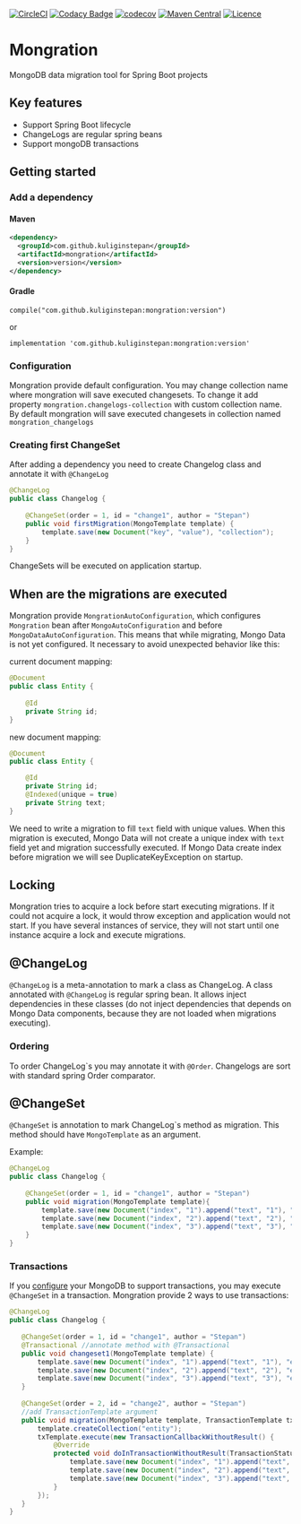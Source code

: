 [![CircleCI](https://circleci.com/gh/KuliginStepan/mongration/tree/master.svg?style=shield)](https://circleci.com/gh/KuliginStepan/mongration/tree/master)
[![Codacy Badge](https://api.codacy.com/project/badge/Grade/ffcf51506af84115ae91ab54cb437f08)](https://www.codacy.com/app/KuliginStepan/mongration?utm_source=github.com&amp;utm_medium=referral&amp;utm_content=KuliginStepan/mongration&amp;utm_campaign=Badge_Grade)
[![codecov](https://codecov.io/gh/KuliginStepan/mongration/branch/master/graph/badge.svg)](https://codecov.io/gh/KuliginStepan/mongration)
[![Maven Central](https://img.shields.io/maven-central/v/com.github.kuliginstepan/mongration.svg?label=Maven%20Central)](https://search.maven.org/search?q=g:%22com.github.kuliginstepan%22%20AND%20a:%22mongration%22)
[![Licence](https://img.shields.io/hexpm/l/plug.svg)](https://github.com/kuliginstepan/mongration/blob/master/LICENSE)

# Mongration
MongoDB data migration tool for Spring Boot projects

## Key features
*   Support Spring Boot lifecycle
*   ChangeLogs are regular spring beans
*   Support mongoDB transactions

## Getting started
### Add a dependency
#### Maven
```xml
<dependency>
  <groupId>com.github.kuliginstepan</groupId>
  <artifactId>mongration</artifactId>
  <version>version</version>
</dependency>
```
#### Gradle
`compile("com.github.kuliginstepan:mongration:version")`

or 

`implementation 'com.github.kuliginstepan:mongration:version'`
### Configuration
Mongration provide default configuration. You may change collection name where mongration will save executed changesets.
To change it add property `mongration.changelogs-collection` with custom collection name. By default mongration will save
executed changesets in collection named `mongration_changelogs` 
### Creating first ChangeSet
After adding a dependency you need to create Changelog class and annotate it with `@ChangeLog`
```java
@ChangeLog
public class Changelog {
    
    @ChangeSet(order = 1, id = "change1", author = "Stepan")
    public void firstMigration(MongoTemplate template) {
        template.save(new Document("key", "value"), "collection");
    }
}
```
ChangeSets will be executed on application startup.
## When are the migrations are executed
Mongration provide `MongrationAutoConfiguration`, which configures `Mongration` bean after `MongoAutoConfiguration` and 
before `MongoDataAutoConfiguration`. This means that while migrating, Mongo Data is not yet configured. It 
necessary to avoid unexpected behavior like this:

current document mapping:

```java
@Document
public class Entity {
    
    @Id
    private String id;
}
```
new document mapping:
```java
@Document
public class Entity {

    @Id
    private String id;
    @Indexed(unique = true)
    private String text;
}
```

We need to write a migration to fill `text` field with unique values. When this migration is executed, Mongo Data will not
create a unique index with `text` field yet and migration successfully executed. If Mongo Data create index before migration
we will see DuplicateKeyException on startup.

## Locking
Mongration tries to acquire a lock before start executing migrations. If it could not acquire a lock, it would throw exception and application would not start.
If you have several instances of service, they will not start until one instance acquire a lock and execute migrations.

## @ChangeLog
`@ChangeLog` is a meta-annotation to mark a class as ChangeLog. A class annotated with `@ChangeLog` is regular spring bean.
It allows inject dependencies in these classes (do not inject dependencies that depends on Mongo Data components, because
 they are not loaded when migrations executing).
### Ordering
To order ChangeLog\`s you may annotate it with `@Order`. Changelogs are sort with standard spring Order comparator.
## @ChangeSet
`@ChangeSet` is annotation to mark ChangeLog\`s method as migration. This method should have `MongoTemplate` as an argument.

Example: 

```java
@ChangeLog
public class Changelog {
    
    @ChangeSet(order = 1, id = "change1", author = "Stepan")
    public void migration(MongoTemplate template){
        template.save(new Document("index", "1").append("text", "1"), "entity");
        template.save(new Document("index", "2").append("text", "2"), "entity");
        template.save(new Document("index", "3").append("text", "3"), "entity");
    }
}
```

### Transactions

If you [configure](https://docs.mongodb.com/v4.0/tutorial/deploy-replica-set/) your MongoDB to support transactions, you may execute `@ChangeSet` in a transaction. Mongration provide 2 ways
 to use transactions:
 ```java
@ChangeLog
public class Changelog {
   
    @ChangeSet(order = 1, id = "change1", author = "Stepan")
    @Transactional //annotate method with @Transactional
    public void changeset1(MongoTemplate template) {
        template.save(new Document("index", "1").append("text", "1"), "entity");
        template.save(new Document("index", "2").append("text", "2"), "entity");
        template.save(new Document("index", "3").append("text", "3"), "entity");
    }
    
    @ChangeSet(order = 2, id = "change2", author = "Stepan")
    //add TransactionTemplate argument
    public void migration(MongoTemplate template, TransactionTemplate txTemplate){
        template.createCollection("entity");
        txTemplate.execute(new TransactionCallbackWithoutResult() {
            @Override
            protected void doInTransactionWithoutResult(TransactionStatus status) {
                template.save(new Document("index", "1").append("text", "1"), "entity");
                template.save(new Document("index", "2").append("text", "2"), "entity");
                template.save(new Document("index", "3").append("text", "3"), "entity");
            }
        });
    }
}
```